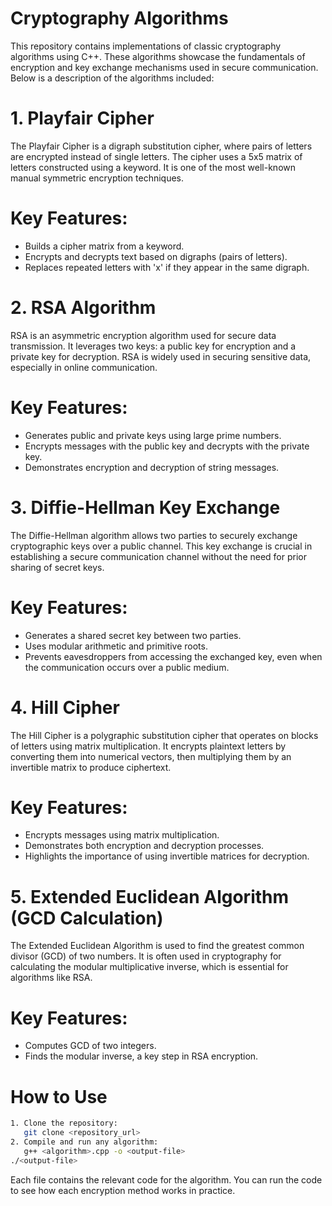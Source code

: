 # Cryptography Algorithms

This repository contains implementations of classic cryptography algorithms using C++. These algorithms showcase the fundamentals of encryption and key exchange mechanisms used in secure communication. Below is a description of the algorithms included:

# 1. Playfair Cipher

The Playfair Cipher is a digraph substitution cipher, where pairs of letters are encrypted instead of single letters. The cipher uses a 5x5 matrix of letters constructed using a keyword. It is one of the most well-known manual symmetric encryption techniques.

# Key Features:

- Builds a cipher matrix from a keyword.
- Encrypts and decrypts text based on digraphs (pairs of letters).
- Replaces repeated letters with 'x' if they appear in the same digraph.

# 2. RSA Algorithm

RSA is an asymmetric encryption algorithm used for secure data transmission. It leverages two keys: a public key for encryption and a private key for decryption. RSA is widely used in securing sensitive data, especially in online communication.

# Key Features:

- Generates public and private keys using large prime numbers.
- Encrypts messages with the public key and decrypts with the private key.
- Demonstrates encryption and decryption of string messages.

# 3. Diffie-Hellman Key Exchange

The Diffie-Hellman algorithm allows two parties to securely exchange cryptographic keys over a public channel. This key exchange is crucial in establishing a secure communication channel without the need for prior sharing of secret keys.

# Key Features:

- Generates a shared secret key between two parties.
- Uses modular arithmetic and primitive roots.
- Prevents eavesdroppers from accessing the exchanged key, even when the communication occurs over a public medium.

# 4. Hill Cipher
The Hill Cipher is a polygraphic substitution cipher that operates on blocks of letters using matrix multiplication. It encrypts plaintext letters by converting them into numerical vectors, then multiplying them by an invertible matrix to produce ciphertext.

# Key Features:

- Encrypts messages using matrix multiplication.
- Demonstrates both encryption and decryption processes.
- Highlights the importance of using invertible matrices for decryption.

# 5. Extended Euclidean Algorithm (GCD Calculation)
The Extended Euclidean Algorithm is used to find the greatest common divisor (GCD) of two numbers. It is often used in cryptography for calculating the modular multiplicative inverse, which is essential for algorithms like RSA.

# Key Features:

- Computes GCD of two integers.
- Finds the modular inverse, a key step in RSA encryption.

# How to Use
```bash
1. Clone the repository:
   git clone <repository_url>
2. Compile and run any algorithm:
   g++ <algorithm>.cpp -o <output-file>
./<output-file>
```

Each file contains the relevant code for the algorithm. You can run the code to see how each encryption method works in practice.